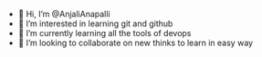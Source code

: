 - 👋 Hi, I’m @AnjaliAnapalli
- 👀 I’m interested in learning git and github
- 🌱 I’m currently learning all the tools of devops
- 💞️ I’m looking to collaborate on new thinks to learn in easy way
  

<!---
AnjaliAnapalli/AnjaliAnapalli is a ✨ special ✨ repository because its `README.md` (this file) appears on your GitHub profile.
You can click the Preview link to take a look at your changes.
--->

